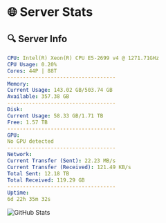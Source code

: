 # 🌐 Server Stats
## 🔍 Server Info
```yaml
CPU: Intel(R) Xeon(R) CPU E5-2699 v4 @ 1271.71GHz
CPU Usage: 0.20%
Cores: 44P | 88T
-----------------------------------
Memory:
Current Usage: 143.02 GB/503.74 GB
Available: 357.38 GB
-----------------------------------
Disk:
Current Usage: 58.33 GB/1.71 TB
Free: 1.57 TB
-----------------------------------
GPU:
No GPU detected
-----------------------------------
Network:
Current Transfer (Sent): 22.23 MB/s
Current Transfer (Received): 121.49 KB/s
Total Sent: 12.18 TB
Total Received: 119.29 GB
-----------------------------------
Uptime:
6d 22h 35m 32s
```
![GitHub Stats](https://img.shields.io/badge/Updated-2025-03-14_19:58:21-blue)